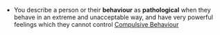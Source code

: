 - You describe a person or their **behaviour** as **pathological** when they behave in an extreme and unacceptable way, and have very powerful feelings which they cannot control [Compulsive Behaviour]()

